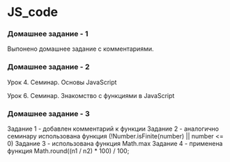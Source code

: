 # JS_code

### Домашнее задание - 1

Выпонено домашнее задание с комментариями.

### Домашнее задание - 2

Урок 4. Семинар. Основы JavaScript


Урок 6. Семинар. Знакомство с функциями в JavaScript

### Домашнее задание - 3

Задание 1 - добавлен комментарий к функции
Задание 2 - аналогично семинару использована функция (!Number.isFinite(number) || number <= 0)
Задание 3 - использована функция Math.max
Задание 4 - применена функция Math.round((n1 / n2) * 100) / 100;





